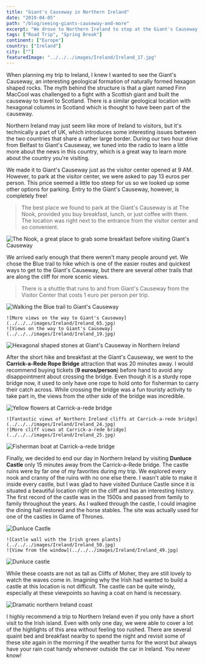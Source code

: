 ```yaml
---
title: "Giant's Causeway in Northern Ireland"
date: "2019-04-05"
path: "/blog/seeing-giants-causeway-and-more"
excerpt: "We drove to Northern Ireland to stop at the Giant's Causeway, but found so there's more to see with Carrick-a-Rede bridge and Dunluce Castle."
tags: ["Road Trip", "Spring Break"]
continent: ["Europe"]
country: ["Ireland"]
city: [""]
featuredImage: "../../../images/Ireland/Ireland_17.jpg"
---
```


When planning my trip to Ireland, I knew I wanted to see the Giant's Causeway, an interesting geological formation of naturally formed hexagon shaped rocks. The myth behind the structure is that a giant named Finn MacCool was challenged to a fight with a Scottish giant and built the causeway to travel to Scotland. There is a similar geological location with hexagonal columns in Scotland which is thought to have been part of the causeway.

Northern Ireland may just seem like more of Ireland to visitors, but it's technically a part of UK, which introduces some interesting issues between the two countries that share a rather large border. During our two hour drive from Belfast to Giant's Causeway, we tuned into the radio to learn a little more about the news in this country, which is a great way to learn more about the country you're visiting.

We made it to Giant's Causeway just as the visitor center opened at 9 AM. However, to park at the visitor center, we were asked to pay 13 euros per person. This price seemed a little too steep for us so we looked up some other options for parking. Entry to the Giant's Causeway, however, is completely free!

> The best place we found to park at the Giant's Causeway is at The Nook, provided you buy breakfast, lunch, or just coffee with them. The location was right next to the entrance from the visitor center and so convenient.

![The Nook, a great place to grab some breakfast before visiting Giant's Causeway](../../../images/Ireland/Ireland_16.jpg)

We arrived early enough that there weren't many people around yet. We chose the Blue trail to hike which is one of the easier routes and quickest ways to get to the Giant's Causeway, but there are several other trails that are along the cliff for more scenic views.

> There is a shuttle that runs to and from Giant's Causeway from the Visitor Center that costs 1 euro per person per trip.


![Walking the Blue trail to Giant's Causeway](../../../images/Ireland/Ireland_18.jpg)

```grid|2|
![More views on the way to Giant's Causeway](../../../images/Ireland/Ireland_65.jpg)
![Views on the way to Giant's Causeway](../../../images/Ireland/Ireland_19.jpg)
```

![Hexagonal shaped stones at Giant's Causeway in Northern Ireland](../../../images/Ireland/Ireland_17.jpg)

After the short hike and breakfast at the Giant's Causeway, we went to the **Carrick-a-Rede Rope Bridge** attraction that was 20 minutes away. I would recommend buying tickets (**9 euros/person**) before hand to avoid any disappointment about crossing the bridge. Even though it is a sturdy rope bridge now, it used to only have one rope to hold onto for fisherman to carry their catch across. While crossing the bridge was a fun touristy activity to take part in, the views from the other side of the bridge was incredible.


![Yellow flowers at Carrick-a-rede bridge](../../../images/Ireland/Ireland_64.jpg)

```grid|2|
![Fantastic views of Northern Ireland cliffs at Carrick-a-rede bridge](../../../images/Ireland/Ireland_24.jpg)
![More cliff views at Carrick-a-rede bridge](../../../images/Ireland/Ireland_25.jpg)
```
![Fisherman boat at Carrick-a-rede bridge](../../../images/Ireland/Ireland_26.jpg)

Finally, we decided to end our day in Northern Ireland by visiting **Dunluce Castle** only 15 minutes away from the Carrick-a-Rede bridge. The castle ruins were by far one of my favorites during my trip. We explored every nook and cranny of the ruins with no one else there. I wasn't able to make it inside every castle, but I was glad to have visited Dunluce Castle since it is situated a beautiful location right on the cliff and has an interesting history. The first record of the castle was in the 1500s and passed from family to family throughout the years. As I walked through the castle, I could imagine the dining hall restored and the horse stables. The site was actually used for one of the castles in Game of Thrones. 


![Dunluce Castle](../../../images/Ireland/Ireland_0.jpg)

```grid|2|
![Castle wall with the Irish green plants](../../../images/Ireland/Ireland_50.jpg)
![View from the window](../../../images/Ireland/Ireland_49.jpg)
```
![Dunluce castle](../../../images/Ireland/Ireland_47.jpg)

While these coasts are not as tall as Cliffs of Moher, they are still lovely to watch the waves come in. Imagining why the Irish had wanted to build a castle at this location is not difficult. The castle can be quite windy, especially at these viewpoints so having a coat on hand is necessary. 

![Dramatic northern Ireland coast](../../../images/Ireland/Ireland_48.jpg)

I highly recommend a trip to Northern Ireland even if you only have a short visit to the Irish island. Even with only one day, we were able to cover a lot of the highlights of this area without feeling too rushed. There are several quaint bed and breakfast nearby to spend the night and revisit some of these site again in the morning if the weather turns for the worst but always have your rain coat handy whenever outside the car in Ireland. You never know!